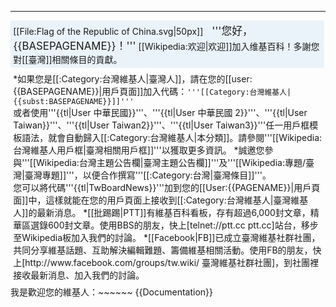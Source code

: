 ----
<div style="width: 98%; margin: 0.2em 0; padding: 0.3em 0.3em; background: #ebf3fa;">[[File:Flag of the Republic of China.svg|50px]]　<big>'''您好，{{BASEPAGENAME}}！'''</big> [[Wikipedia:欢迎|欢迎]]加入维基百科！多謝您對[[臺灣]]相關條目的貢獻。</div>
<div style="width: 98%; margin: 0.2em 0; padding: 0.3em 0.3em;">
*如果您是[[:Category:台灣維基人|臺灣人]]，請在您的[[user:{{BASEPAGENAME}}|用戶頁面]]加入代碼：<code>'''<nowiki>[[Category:台灣維基人|{{subst:BASEPAGENAME}}]]</nowiki>'''</code><br />或者使用'''{{tl|User 中華民國}}'''、'''{{tl|User 中華民國 2}}'''、'''{{tl|User Taiwan}}'''、'''{{tl|User Taiwan2}}'''、'''{{tl|User Taiwan3}}'''任一用戶框模板語法，就會自動歸入[[:Category:台灣維基人|本分類]]。請參閱'''[[Wikipedia:台灣維基人用戶框|臺灣相關用戶框]]'''以獲取更多資訊。
*誠邀您參與'''[[Wikipedia:台灣主題公告欄|臺灣主題公告欄]]'''及'''[[Wikipedia:專題/臺灣|臺灣專題]]'''，以便合作撰寫'''[[:Category:台灣|臺灣條目]]'''。<br />您可以將代碼'''{{tl|TwBoardNews}}'''加到您的[[User:{{PAGENAME}}|用戶頁面]]中，這樣就能在您的用戶頁面上接收到[[:Category:台灣維基人|臺灣維基人]]的最新消息。
*[[批踢踢|PTT]]有維基百科看板，存有超過6,000封文章，精華區選錄600封文章。使用BBS的朋友，快上[telnet://ptt.cc ptt.cc]站台，移步至Wikipedia板加入我們的討論。
*[[Facebook|FB]]已成立臺灣維基社群社團，共同分享維基話題、互助解決編輯難題、籌備維基相關活動。使用FB的朋友，快上[http://www.facebook.com/groups/tw.wiki/ 臺灣維基社群社團]，到社團裡接收最新消息、加入我們的討論。
</div>
我是歡迎您的維基人：~~<includeonly>~~</includeonly><noinclude>~~</noinclude></center>
</div>
<noinclude>{{Documentation}}</noinclude>